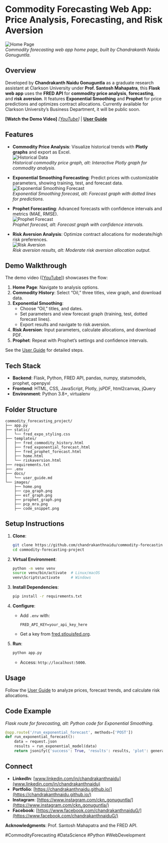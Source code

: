 # Commodity Forecasting Web App: Price Analysis, Forecasting, and Risk Aversion

![Home Page](images/home.png)  
*Commodity forecasting web app home page, built by Chandrakanth Naidu Gonuguntla.*

## Overview

Developed by **Chandrakanth Naidu Gonuguntla** as a graduate research assistant at Clarkson University under **Prof. Santosh Mahapatra**, this **Flask web app** uses the **FRED API** for **commodity price analysis**, **forecasting**, and **risk aversion**. It features **Exponential Smoothing** and **Prophet** for price predictions and optimizes contract allocations. Currently available for Clarkson University’s Business Department, it will be public soon.

**[Watch the Demo Video]** *[[YouTube](https://youtu.be/PyU6ZZPpO2M?si=20HKbhlR0Cof6CDz)]* | **[User Guide](user_guide.md)**

## Features

- **Commodity Price Analysis**: Visualize historical trends with **Plotly graphs** and export as Excel.  
  ![Historical Data](images/cpa_graph.png)  
  *Historical commodity price graph, alt: Interactive Plotly graph for commodity analysis.*

- **Exponential Smoothing Forecasting**: Predict prices with customizable parameters, showing training, test, and forecast data.  
  ![Exponential Smoothing Forecast](images/esf_graph.png)  
  *Exponential Smoothing forecast, alt: Forecast graph with dotted lines for predictions.*

- **Prophet Forecasting**: Advanced forecasts with confidence intervals and metrics (MAE, RMSE).  
  ![Prophet Forecast](images/prophet_graph.png)  
  *Prophet forecast, alt: Forecast graph with confidence intervals.*

- **Risk Aversion Analysis**: Optimize contract allocations for moderate/high risk preferences.  
  ![Risk Aversion](images/pcp_mra.png)  
  *Risk aversion results, alt: Moderate risk aversion allocation output.*

## Demo Walkthrough

The demo video ([[YouTube](https://youtu.be/PyU6ZZPpO2M?si=20HKbhlR0Cof6CDz)]) showcases the flow:
1. **Home Page**: Navigate to analysis options.
2. **Commodity History**: Select “Oil,” three titles, view graph, and download data.
3. **Exponential Smoothing**:
   - Choose “Oil,” titles, and dates.
   - Set parameters and view forecast graph (training, test, dotted forecast lines).
   - Export results and navigate to risk aversion.
4. **Risk Aversion**: Input parameters, calculate allocations, and download PDF.
5. **Prophet**: Repeat with Prophet’s settings and confidence intervals.

See the [User Guide](user_guide.md) for detailed steps.

## Tech Stack

- **Backend**: Flask, Python, FRED API, pandas, numpy, statsmodels, prophet, openpyxl
- **Frontend**: HTML, CSS, JavaScript, Plotly, jsPDF, html2canvas, jQuery
- **Environment**: Python 3.8+, virtualenv

## Folder Structure

```
commodity_forecasting_project/
├── app.py
├── static/
│   └── fred_expo_styling.css
├── templates/
│   ├── fred_commodity_history.html
│   ├── fred_exponential_forecast.html
│   ├── fred_prophet_forecast.html
│   ├── home.html
│   └── riskaversion.html
├── requirements.txt
├── .env
├── docs/
│   └── user_guide.md
└── images/
    ├── home.png
    ├── cpa_graph.png
    ├── esf_graph.png
    ├── prophet_graph.png
    ├── pcp_mra.png
    ├── code_snippet.png
```

## Setup Instructions

1. **Clone**:
   ```bash
   git clone https://github.com/chandrakanthnaidu/commodity-forecasting-project.git
   cd commodity-forecasting-project
   ```

2. **Virtual Environment**:
   ```bash
   python -m venv venv
   source venv/bin/activate  # Linux/macOS
   venv\Scripts\activate     # Windows
   ```

3. **Install Dependencies**:
   ```bash
   pip install -r requirements.txt
   ```

4. **Configure**:
   - Add `.env` with:
     ```
     FRED_API_KEY=your_api_key_here
     ```
   - Get a key from [fred.stlouisfed.org](https://fred.stlouisfed.org/).

5. **Run**:
   ```bash
   python app.py
   ```
   - Access: `http://localhost:5000`.

## Usage

Follow the [User Guide](user_guide.md) to analyze prices, forecast trends, and calculate risk allocations.

## Code Example  
*Flask route for forecasting, alt: Python code for Exponential Smoothing.*

```python
@app.route('/run_exponential_forecast', methods=['POST'])
def run_exponential_forecast():
    data = request.json
    results = run_exponential_model(data)
    return jsonify({'success': True, 'results': results, 'plot': generate_plot_json(results)})
```


## Connect

- **LinkedIn**: [www.linkedin.com/in/chandrakanthnaidu](www.linkedin.com/in/chandrakanthnaidu)
- **Portfolio**: [https://chandrakanthnaidu.github.io/](https://chandrakanthnaidu.github.io/)
- **Instagram**: [https://www.instagram.com/ckn_gonuguntla/](https://www.instagram.com/ckn_gonuguntla/)
- **Facebook**: [https://www.facebook.com/chandrakanthnaiduG/](https://www.facebook.com/chandrakanthnaiduG/)

**Acknowledgments**: Prof. Santosh Mahapatra and the FRED API.

#CommodityForecasting #DataScience #Python #WebDevelopment
